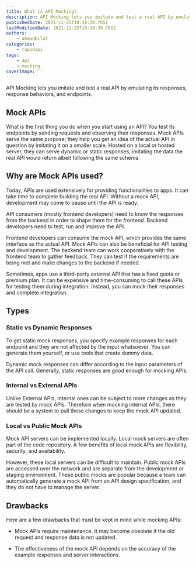 ```yaml
---
title: What is API Mocking?
description: API Mocking lets you imitate and test a real API by emulating its responses, response behaviors, and endpoints.
publishedDate: 2021-11-25T19:10:30.765Z
lastModifiedDate: 2021-11-25T19:10:30.765Z
authors:
    - ahmadBilal
categories:
    - rapidapi
tags:
    - api
    - mocking
coverImage: ''
---
```


<Lead>
	API Mocking lets you imitate and test a real API by emulating its responses,
	response behaviors, and endpoints.
</Lead>

## Mock APIs

What is the first thing you do when you start using an API? You test its endpoints by sending requests and observing their responses. Mock APIs serve the same purpose; they help you get an idea of the actual API in question by imitating it on a smaller scale. Hosted on a local or hosted server, they can serve dynamic or static responses, imitating the data the real API would return albeit following the same schema.

## Why are Mock APIs used?

Today, APIs are used extensively for providing functionalities to apps. It can take time to complete building the real API. Without a mock API, development may come to pause until the API is ready.

API consumers (mostly frontend developers) need to know the responses from the backend in order to shape them for the frontend. Backend developers need to test, run and improve the API.

Frontend developers can consume the mock API, which provides the same interface as the actual API. Mock APIs can also be beneficial for API testing and development. The backend team can work cooperatively with the frontend team to gather feedback. They can test if the requirements are being met and make changes to the backend if needed.

Sometimes, apps use a third-party external API that has a fixed quota or premium plan. It can be expensive and time-consuming to call these APIs for testing them during integration. Instead, you can mock their responses and complete integration.

## Types

### Static vs Dynamic Responses

To get static mock responses, you specify example responses for each endpoint and they are not affected by the input whatsoever. You can generate them yourself, or use tools that create dummy data.

Dynamic mock responses can differ according to the input parameters of the API call. Generally, static responses are good enough for mocking APIs.

### Internal vs External APIs

Unlike External APIs, Internal ones can be subject to more changes as they are tested by mock APIs. Therefore when mocking internal APIs, there should be a system to pull these changes to keep the mock API updated.

### Local vs Public Mock APIs

Mock API servers can be implemented locally. Local mock servers are often part of the code repository. A few benefits of local mock APIs are flexibility, security, and availability.

However, these local servers can be difficult to maintain. Public mock APIs are accessed over the network and are separate from the development or staging environment. These public mocks are popular because a team can automatically generate a mock API from an API design specification, and they do not have to manage the server.

## Drawbacks

Here are a few drawbacks that must be kept in mind while mocking APIs:

-   Mock APIs require maintenance. It may become obsolete if the old request and response data is not updated.

-   The effectiveness of the mock API depends on the accuracy of the example responses and server interactions.
